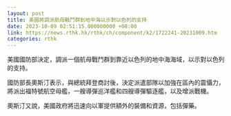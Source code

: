 ```yaml
---
layout: post
title: 美國將調派航母戰鬥群到地中海以示對以色列的支持
date: 2023-10-09 02:51:15.000000000 +08:00
link: https://news.rthk.hk/rthk/ch/component/k2/1722241-20231009.htm
categories: rthk
---
```


美國國防部決定，調派一個航母戰鬥群到靠近以色列的地中海海域，以示對以色列的支持。

國防部長奧斯汀表示，與總統拜登商討後，決定派遣部隊以加強在區內的震懾力，將派出福特號航空母艦，一艘導彈巡洋艦和四艘導彈驅逐艦，以及增派戰機。

奧斯汀又說，美國政府將迅速向以軍提供額外的裝備和資源，包括彈藥。
